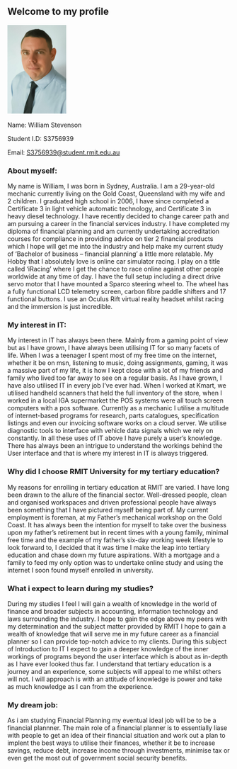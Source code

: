 ﻿## Welcome to my profile 
 
<img src="31395460_10155899888866997_7544806338342158336_n_edited.jpg" height="200" >  

Name: William Stevenson

Student I.D: S3756939

Email: S3756939@student.rmit.edu.au

### About myself:

My name is William, I was born in Sydney, Australia. I am a 29-year-old mechanic currently living on the Gold Coast, Queensland with my wife and 2 children. I graduated high school in 2006, I have since completed a Certificate 3 in light vehicle automatic technology, and Certificate 3 in heavy diesel technology. I have recently decided to change career path and am pursuing a career in the financial services industry. I have completed my diploma of financial planning and am currently undertaking accreditation courses for compliance in providing advice on tier 2 financial products which I hope will get me into the industry and help make my current study of ‘Bachelor of business – financial planning’ a little more relatable. My Hobby that I absolutely love is online car simulator racing. I play on a title called ‘iRacing’ where I get the chance to race online against other people worldwide at any time of day. I have the full setup including a direct drive servo motor that I have mounted a Sparco steering wheel to. The wheel has a fully functional LCD telemetry screen, carbon fibre paddle shifters and 17 functional buttons. I use an Oculus Rift virtual reality headset whilst racing and the immersion is just incredible.  

### My interest in IT:

My interest in IT has always been there. Mainly from a gaming point of view but as I have grown, I have always been utilising IT for so many facets of life. When I was a teenager I spent most of my free time on the internet, whether it be on msn, listening to music, doing assignments, gaming, it was a massive part of my life, it is how I kept close with a lot of my friends and family who lived too far away to see on a regular basis. As I have grown, I have also utilised IT in every job I’ve ever had. When I worked at Kmart, we utilised handheld scanners that held the full inventory of the store, when I worked in a local IGA supermarket the POS systems were all touch screen computers with a pos software. Currently as a mechanic I utilise a multitude of internet-based programs for research, parts catalogues, specification listings and even our invoicing software works on a cloud server. We utilise diagnostic tools to interface with vehicle data signals which we rely on constantly. In all these uses of IT above I have purely a user’s knowledge. There has always been an intrigue to understand the workings behind the User interface and that is where my interest in IT is always triggered.


### Why did I choose RMIT University for my tertiary education?

My reasons for enrolling in tertiary education at RMIT are varied. I have long been drawn to the allure of the financial sector. Well-dressed people, clean and organised workspaces and driven professional people have always been something that I have pictured myself being part of. My current employment is foreman, at my Father’s mechanical workshop on the Gold Coast. It has always been the intention for myself to take over the business upon my father’s retirement but in recent times with a young family, minimal free time and the example of my father’s six-day working week lifestyle to look forward to, I decided that it was time I make the leap into tertiary education and chase down my future aspirations. With a mortgage and a family to feed my only option was to undertake online study and using the internet I soon found myself enrolled in university.

### What i expect to learn during my studies?

During my studies I feel I will gain a wealth of knowledge in the world of finance and broader subjects in accounting, information technology and laws surrounding the industry. I hope to gain the edge above my peers with my determination and the subject matter provided by RMIT I hope to gain a wealth of knowledge that will serve me in my future career as a financial planner so I can provide top-notch advice to my clients. During this subject of Introduction to IT I expect to gain a deeper knowledge of the inner workings of programs beyond the user interface which is about as in-depth as I have ever looked thus far. I understand that tertiary education is a journey and an experience, some subjects will appeal to me whilst others will not. I will approach is with an attitude of knowledge is power and take as much knowledge as I can from the experience.  

### My dream job:

As i am studying Financial Planning my eventual ideal job will be to be a financial plannner. The main role of a financial planner is to essentially liase with people to get an idea of their financial situation and work out a plan to implent the best ways to utilise their finances, whether it be to increase savings, reduce debt, increase income through investments, minimise tax or even get the most out of government social security benefits. 

